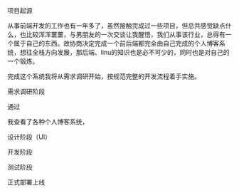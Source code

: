 项目起源

从事前端开发的工作也有一年多了，虽然接触完成过一些项目，但总共感觉缺点什么，也比较浑浑噩噩，与男朋友的一次交谈让我醒悟，我们从事该行业，总得有一个属于自己的东西。故协商决定完成一个前后端都完全由自己完成的个人博客系统，想往全栈方向发展，那后端、linu的知识也是必不可少的，同时也是对自己的一个锻炼。

完成这个系统我将从需求调研开始，按规范完整的开发流程着手实施。

需求调研阶段

通过

我查看了各种个人博客系统，

设计阶段（UI）

开发阶段

测试阶段

正式部署上线